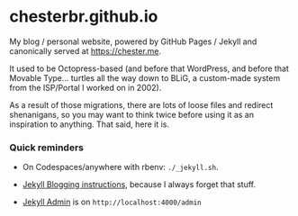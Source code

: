 # chesterbr.github.io

My blog / personal website, powered by GitHub Pages / Jekyll and canonically served at https://chester.me.

It used to be Octopress-based (and before that WordPress, and before that Movable Type... turtles all the way down to BLiG, a custom-made system from the ISP/Portal I worked on in 2002).

As a result of those migrations, there are lots of loose files and redirect shenanigans, so you may want to think twice before using it as an inspiration to anything. That said, here it is.

### Quick reminders

- On Codespaces/anywhere with rbenv: `./_jekyll.sh`.

- [Jekyll Blogging instructions](https://jekyllrb.com/docs/step-by-step/08-blogging/), because I always forget that stuff.

- [Jekyll Admin](https://jekyll.github.io/jekyll-admin/) is on `http://localhost:4000/admin`
